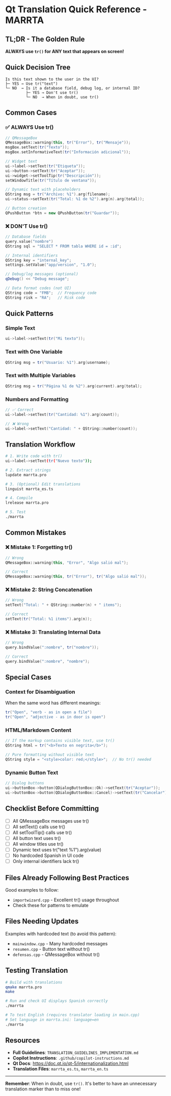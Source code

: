 # Qt Translation Quick Reference - MARRTA

## TL;DR - The Golden Rule

**ALWAYS use `tr()` for ANY text that appears on screen!**

## Quick Decision Tree

```
Is this text shown to the user in the UI?
├─ YES → Use tr("text")
└─ NO  → Is it a database field, debug log, or internal ID?
         ├─ YES → Don't use tr()
         └─ NO  → When in doubt, use tr()
```

## Common Cases

### ✅ ALWAYS Use tr()

```cpp
// QMessageBox
QMessageBox::warning(this, tr("Error"), tr("Mensaje"));
msgBox.setText(tr("Texto"));
msgBox.setInformativeText(tr("Información adicional"));

// Widget text
ui->label->setText(tr("Etiqueta"));
ui->button->setText(tr("Aceptar"));
ui->widget->setToolTip(tr("Descripción"));
setWindowTitle(tr("Título de ventana"));

// Dynamic text with placeholders
QString msg = tr("Archivo: %1").arg(filename);
ui->status->setText(tr("Total: %1 de %2").arg(n).arg(total));

// Button creation
QPushButton *btn = new QPushButton(tr("Guardar"));
```

### ❌ DON'T Use tr()

```cpp
// Database fields
query.value("nombre")
QString sql = "SELECT * FROM tabla WHERE id = :id";

// Internal identifiers
QString key = "internal_key";
settings.setValue("app/version", "1.0");

// Debug/log messages (optional)
qDebug() << "Debug message";

// Data format codes (not UI)
QString code = "FMB";  // Frequency code
QString risk = "RA";   // Risk code
```

## Quick Patterns

### Simple Text
```cpp
ui->label->setText(tr("Mi texto"));
```

### Text with One Variable
```cpp
QString msg = tr("Usuario: %1").arg(username);
```

### Text with Multiple Variables
```cpp
QString msg = tr("Página %1 de %2").arg(current).arg(total);
```

### Numbers and Formatting
```cpp
// ✅ Correct
ui->label->setText(tr("Cantidad: %1").arg(count));

// ❌ Wrong
ui->label->setText("Cantidad: " + QString::number(count));
```

## Translation Workflow

```bash
# 1. Write code with tr()
ui->label->setText(tr("Nuevo texto"));

# 2. Extract strings
lupdate marrta.pro

# 3. (Optional) Edit translations
linguist marrta_es.ts

# 4. Compile
lrelease marrta.pro

# 5. Test
./marrta
```

## Common Mistakes

### ❌ Mistake 1: Forgetting tr()
```cpp
// Wrong
QMessageBox::warning(this, "Error", "Algo salió mal");

// Correct
QMessageBox::warning(this, tr("Error"), tr("Algo salió mal"));
```

### ❌ Mistake 2: String Concatenation
```cpp
// Wrong
setText("Total: " + QString::number(n) + " items");

// Correct
setText(tr("Total: %1 items").arg(n));
```

### ❌ Mistake 3: Translating Internal Data
```cpp
// Wrong
query.bindValue(":nombre", tr("nombre"));

// Correct
query.bindValue(":nombre", "nombre");
```

## Special Cases

### Context for Disambiguation
When the same word has different meanings:
```cpp
tr("Open", "verb - as in open a file")
tr("Open", "adjective - as in door is open")
```

### HTML/Markdown Content
```cpp
// If the markup contains visible text, use tr()
QString html = tr("<b>Texto en negrita</b>");

// Pure formatting without visible text
QString style = "<style>color: red;</style>";  // No tr() needed
```

### Dynamic Button Text
```cpp
// Dialog buttons
ui->buttonBox->button(QDialogButtonBox::Ok)->setText(tr("Aceptar"));
ui->buttonBox->button(QDialogButtonBox::Cancel)->setText(tr("Cancelar"));
```

## Checklist Before Committing

- [ ] All QMessageBox messages use tr()
- [ ] All setText() calls use tr()
- [ ] All setToolTip() calls use tr()
- [ ] All button text uses tr()
- [ ] All window titles use tr()
- [ ] Dynamic text uses tr("text %1").arg(value)
- [ ] No hardcoded Spanish in UI code
- [ ] Only internal identifiers lack tr()

## Files Already Following Best Practices

Good examples to follow:
- `importwizard.cpp` - Excellent tr() usage throughout
- Check these for patterns to emulate

## Files Needing Updates

Examples with hardcoded text (to avoid this pattern):
- `mainwindow.cpp` - Many hardcoded messages
- `resumen.cpp` - Button text without tr()
- `defensas.cpp` - QMessageBox without tr()

## Testing Translation

```bash
# Build with translations
qmake marrta.pro
make

# Run and check UI displays Spanish correctly
./marrta

# To test English (requires translator loading in main.cpp)
# Set language in marrta.ini: language=en
./marrta
```

## Resources

- **Full Guidelines**: `TRANSLATION_GUIDELINES_IMPLEMENTATION.md`
- **Copilot Instructions**: `.github/copilot-instructions.md`
- **Qt Docs**: https://doc.qt.io/qt-5/internationalization.html
- **Translation Files**: `marrta_es.ts`, `marrta_en.ts`

---

**Remember**: When in doubt, use `tr()`. It's better to have an unnecessary translation marker than to miss one!
